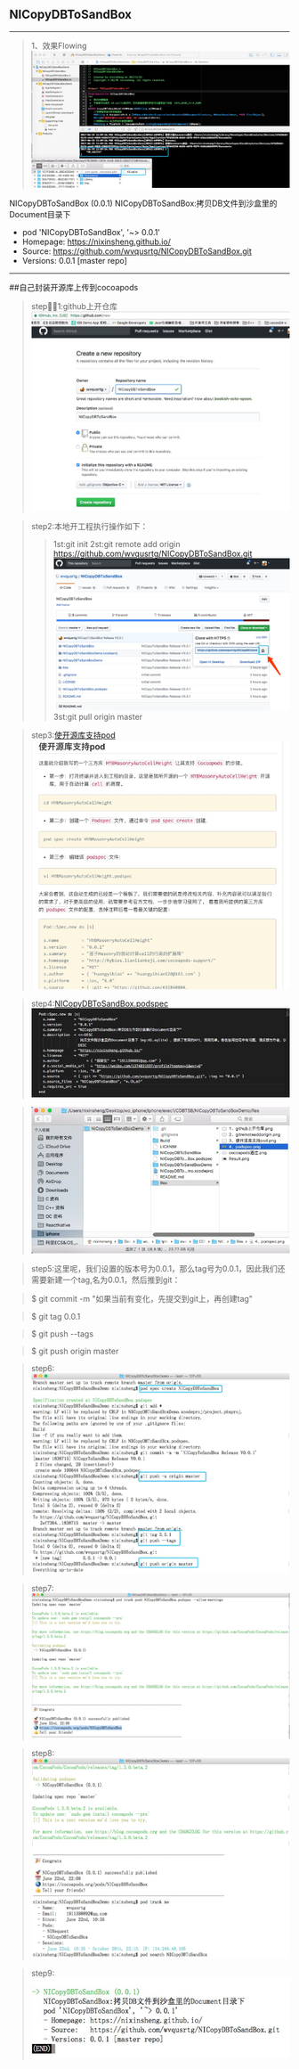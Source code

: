 ## NICopyDBToSandBox
---

>1、效果Flowing
![](./Res/Result.png)

NICopyDBToSandBox (0.0.1)
   NICopyDBToSandBox:拷贝DB文件到沙盒里的Document目录下
   - pod 'NICopyDBToSandBox', '~> 0.0.1'
   - Homepage: https://nixinsheng.github.io/
   - Source:   https://github.com/wvqusrtg/NICopyDBToSandBox.git
   - Versions: 0.0.1 [master repo]
---

##自己封装开源库上传到cocoapods
>step1:github上开仓库
![](./Res/1、github上开仓库.png)

>step2:本地开工程执行操作如下：
>>1st:git init
>>2st:git remote add origin https://github.com/wvqusrtg/NICopyDBToSandBox.git
![](./Res/2、gitremoteaddorigin.png)
>>3st:git pull origin master

>step3:[使开源库支持pod](http://tech.yunyingxbs.com/article/detail/id/272.html)
>![](./Res/3、使开源库支持pod.png)

>step4:[NICopyDBToSandBox.podspec](NICopyDBToSandBox.podspec)
>![](./Res/4、podspec.png)

>![](./Res/4.1、podspec.png)

>step5:这里呢，我们设置的版本号为0.0.1，那么tag号为0.0.1，因此我们还需要新建一个tag,名为0.0.1，然后推到git：

>$ git commit -m "如果当前有变化，先提交到git上，再创建tag"

>$ git tag 0.0.1

>$ git push --tags

>$ git push origin master

>step6:![](./Res/5.png)

>step7:![](./Res/6.png)

>step8:![](./Res/7.png)

>step9:![](./Res/8.png)
